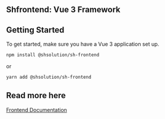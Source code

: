 
## Shfrontend: Vue 3 Framework
## Getting Started

To get started, make sure you have a Vue 3 application set up.


```sh
npm install @shsolution/sh-frontend
```

or

```sh
yarn add @shsolution/sh-frontend
``` 

## Read more here

[Frontend Documentation](https://sh-frontend-eta.vercel.app/)
